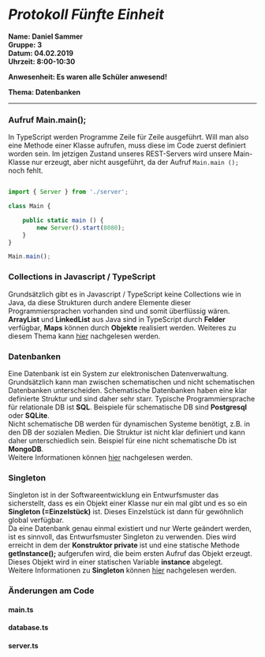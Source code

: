 # _Protokoll Fünfte Einheit_  

**Name: Daniel Sammer**  
**Gruppe: 3**  
**Datum: 04.02.2019**  
**Uhrzeit: 8:00-10:30**  
  
**Anwesenheit: Es waren alle Schüler anwesend!**  
  
**Thema: Datenbanken**  
  
-----------------------------------------------------------
  
### Aufruf Main.main();  
In TypeScript werden Programme Zeile für Zeile ausgeführt. Will man also eine Methode einer Klasse aufrufen, muss diese im Code zuerst definiert worden sein. Im jetzigen Zustand unseres REST-Servers wird unsere Main-Klasse nur erzeugt, aber nicht ausgeführt, da der Aufruf `Main.main ();` noch fehlt.  
```typescript

import { Server } from './server';

class Main {

    public static main () {
        new Server().start(8080);
    }
}

Main.main();
```
  
### Collections in Javascript / TypeScript  
Grundsätzlich gibt es in Javascript / TypeScript keine Collections wie in Java, da diese Strukturen durch andere Elemente dieser Programmiersprachen vorhanden sind und somit überflüssig wären.  
**ArrayList** und **LinkedList** aus Java sind in TypeScript durch **Felder** verfügbar, **Maps** können durch **Objekte** realisiert werden. Weiteres zu diesem Thema kann [hier](https://stackoverflow.com/questions/20699507/hashmap-arraylist-in-java-script) nachgelesen werden.  
  
### Datenbanken  
Eine Datenbank ist ein System zur elektronischen Datenverwaltung. Grundsätzlich kann man zwischen schematischen und nicht schematischen Datenbanken unterscheiden. Schematische Datenbanken haben eine klar definierte Struktur und sind daher sehr starr. Typische Programmiersprache für relationale DB ist **SQL**. Beispiele für schematische DB sind **Postgresql** oder **SQLite**.  
Nicht schematische DB werden für dynamischen Systeme benötigt, z.B. in den DB der sozialen Medien. Die Struktur ist nicht klar definiert und kann daher unterschiedlich sein. Beispiel für eine nicht schematische Db ist **MongoDB**.  
Weitere Informationen können [hier](https://stackoverflow.com/questions/20699507/hashmap-arraylist-in-java-script) nachgelesen werden.  
  
### Singleton  
Singleton ist in der Softwareentwicklung ein Entwurfsmuster das sicherstellt, dass es ein Objekt einer Klasse nur ein mal gibt und es so ein **Singleton (=Einzelstück)** ist. Dieses Einzelstück ist dann für gewöhnlich global verfügbar.  
Da eine Datenbank genau einmal existiert und nur Werte geändert werden, ist es sinnvoll, das Entwurfsmuster Singleton zu verwenden. Dies wird erreicht in dem der **Konstruktor private** ist und eine statische Methode **getInstance();** aufgerufen wird, die beim ersten Aufruf das Objekt erzeugt. Dieses Objekt wird in einer statischen Variable **instance** abgelegt.  
Weitere Informationen zu **Singleton** können [hier](https://de.wikipedia.org/wiki/Singleton_(Entwurfsmuster)) nachgelesen werden.  
  
### Änderungen am Code  
#### main.ts  
  
  
#### database.ts  
  
  
#### server.ts  
  
  
